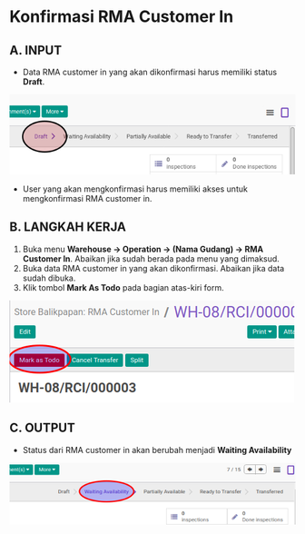 # Konfirmasi RMA Customer In

## A. INPUT

* Data RMA customer in yang akan dikonfirmasi harus memiliki status **Draft**.

![](../../img/rma-customer-in/status-draft.png)

* User yang akan mengkonfirmasi harus memiliki akses untuk mengkonfirmasi RMA customer in.

## B. LANGKAH KERJA

1. Buka menu **Warehouse -> Operation -> (Nama Gudang) -> RMA Customer In**. Abaikan jika sudah berada pada menu yang dimaksud.
2. Buka data RMA customer in yang akan dikonfirmasi. Abaikan jika data sudah dibuka.
3. Klik tombol **Mark As Todo** pada bagian atas-kiri form.

![](../../img/rma-customer-in/tombol-mark-as-todo.png)

## C. OUTPUT

* Status dari RMA customer in akan berubah menjadi **Waiting Availability**

![](../../img/rma-customer-in/status-waiting.png)
